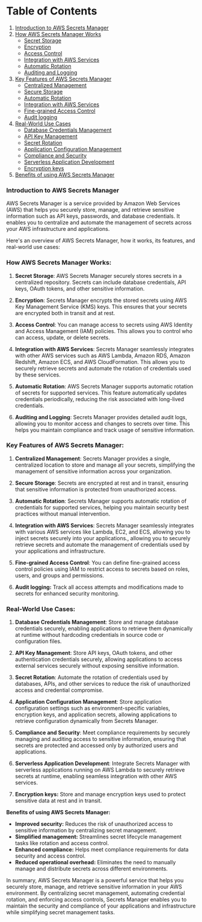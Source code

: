 # Table of Contents

1. [Introduction to AWS Secrets Manager](#introduction-to-aws-secrets-manager)
2. [How AWS Secrets Manager Works](#how-aws-secrets-manager-works)
    - [Secret Storage](#secret-storage)
    - [Encryption](#encryption)
    - [Access Control](#access-control)
    - [Integration with AWS Services](#integration-with-aws-services)
    - [Automatic Rotation](#automatic-rotation)
    - [Auditing and Logging](#auditing-and-logging)
3. [Key Features of AWS Secrets Manager](#key-features-of-aws-secrets-manager)
    - [Centralized Management](#centralized-management)
    - [Secure Storage](#secure-storage)
    - [Automatic Rotation](#automatic-rotation-1)
    - [Integration with AWS Services](#integration-with-aws-services-1)
    - [Fine-grained Access Control](#fine-grained-access-control)
    - [Audit logging](#audit-logging)
4. [Real-World Use Cases](#real-world-use-cases)
    - [Database Credentials Management](#database-credentials-management)
    - [API Key Management](#api-key-management)
    - [Secret Rotation](#secret-rotation)
    - [Application Configuration Management](#application-configuration-management)
    - [Compliance and Security](#compliance-and-security)
    - [Serverless Application Development](#serverless-application-development)
    - [Encryption keys](#encryption-keys)
5. [Benefits of using AWS Secrets Manager](#benefits-of-using-aws-secrets-manager)

### Introduction to AWS Secrets Manager

AWS Secrets Manager is a service provided by Amazon Web Services (AWS) that helps you securely store, manage, and retrieve sensitive information such as API keys, passwords, and database credentials. It enables you to centralize and automate the management of secrets across your AWS infrastructure and applications. 

Here's an overview of AWS Secrets Manager, how it works, its features, and real-world use cases:

### How AWS Secrets Manager Works:

1. **Secret Storage**: AWS Secrets Manager securely stores secrets in a centralized repository. Secrets can include database credentials, API keys, OAuth tokens, and other sensitive information.

2. **Encryption**: Secrets Manager encrypts the stored secrets using AWS Key Management Service (KMS) keys. This ensures that your secrets are encrypted both in transit and at rest.

3. **Access Control**: You can manage access to secrets using AWS Identity and Access Management (IAM) policies. This allows you to control who can access, update, or delete secrets.

4. **Integration with AWS Services**: Secrets Manager seamlessly integrates with other AWS services such as AWS Lambda, Amazon RDS, Amazon Redshift, Amazon ECS, and AWS CloudFormation. This allows you to securely retrieve secrets and automate the rotation of credentials used by these services.

5. **Automatic Rotation**: AWS Secrets Manager supports automatic rotation of secrets for supported services. This feature automatically updates credentials periodically, reducing the risk associated with long-lived credentials.

6. **Auditing and Logging**: Secrets Manager provides detailed audit logs, allowing you to monitor access and changes to secrets over time. This helps you maintain compliance and track usage of sensitive information.

### Key Features of AWS Secrets Manager:

1. **Centralized Management**: Secrets Manager provides a single, centralized location to store and manage all your secrets, simplifying the management of sensitive information across your organization.

2. **Secure Storage**: Secrets are encrypted at rest and in transit, ensuring that sensitive information is protected from unauthorized access.

3. **Automatic Rotation**: Secrets Manager supports automatic rotation of credentials for supported services, helping you maintain security best practices without manual intervention.

4. **Integration with AWS Services**: Secrets Manager seamlessly integrates with various AWS services like Lambda, EC2, and ECS, allowing you to inject secrets securely into your applications., allowing you to securely retrieve secrets and automate the management of credentials used by your applications and infrastructure.

5. **Fine-grained Access Control**: You can define fine-grained access control policies using IAM to restrict access to secrets based on roles, users, and groups and permissions.
   
6. **Audit logging:** Track all access attempts and modifications made to secrets for enhanced security monitoring.
   
### Real-World Use Cases:

1. **Database Credentials Management**: Store and manage database credentials securely, enabling applications to retrieve them dynamically at runtime without hardcoding credentials in source code or configuration files.

2. **API Key Management**: Store API keys, OAuth tokens, and other authentication credentials securely, allowing applications to access external services securely without exposing sensitive information.

3. **Secret Rotation**: Automate the rotation of credentials used by databases, APIs, and other services to reduce the risk of unauthorized access and credential compromise.

4. **Application Configuration Management**: Store application configuration settings such as environment-specific variables, encryption keys, and application secrets, allowing applications to retrieve configuration dynamically from Secrets Manager.

5. **Compliance and Security**: Meet compliance requirements by securely managing and auditing access to sensitive information, ensuring that secrets are protected and accessed only by authorized users and applications.

6. **Serverless Application Development**: Integrate Secrets Manager with serverless applications running on AWS Lambda to securely retrieve secrets at runtime, enabling seamless integration with other AWS services.

7. **Encryption keys:** Store and manage encryption keys used to protect sensitive data at rest and in transit.

**Benefits of using AWS Secrets Manager:**

* **Improved security:** Reduces the risk of unauthorized access to sensitive information by centralizing secret management.
* **Simplified management:** Streamlines secret lifecycle management tasks like rotation and access control.
* **Enhanced compliance:** Helps meet compliance requirements for data security and access control.
* **Reduced operational overhead:** Eliminates the need to manually manage and distribute secrets across different environments.

In summary, AWS Secrets Manager is a powerful service that helps you securely store, manage, and retrieve sensitive information in your AWS environment. By centralizing secret management, automating credential rotation, and enforcing access controls, Secrets Manager enables you to maintain the security and compliance of your applications and infrastructure while simplifying secret management tasks.
